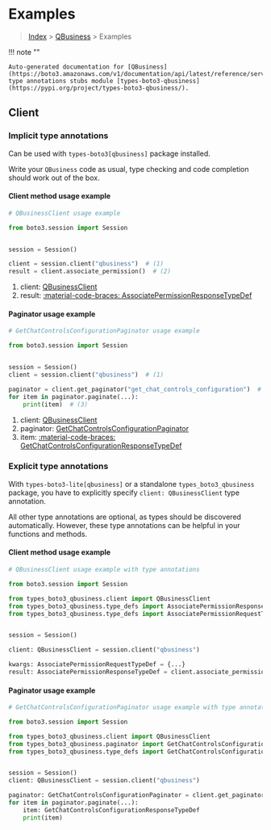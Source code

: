 # Examples

> [Index](../README.md) > [QBusiness](./README.md) > Examples

!!! note ""

    Auto-generated documentation for [QBusiness](https://boto3.amazonaws.com/v1/documentation/api/latest/reference/services/qbusiness.html#qbusiness)
    type annotations stubs module [types-boto3-qbusiness](https://pypi.org/project/types-boto3-qbusiness/).

## Client

### Implicit type annotations

Can be used with `types-boto3[qbusiness]` package installed.

Write your `QBusiness` code as usual,
type checking and code completion should work out of the box.


#### Client method usage example

```python
# QBusinessClient usage example

from boto3.session import Session


session = Session()

client = session.client("qbusiness")  # (1)
result = client.associate_permission()  # (2)
```

1. client: [QBusinessClient](./client.md)
2. result: [:material-code-braces: AssociatePermissionResponseTypeDef](./type_defs.md#associatepermissionresponsetypedef)



#### Paginator usage example

```python
# GetChatControlsConfigurationPaginator usage example

from boto3.session import Session


session = Session()
client = session.client("qbusiness")  # (1)

paginator = client.get_paginator("get_chat_controls_configuration")  # (2)
for item in paginator.paginate(...):
    print(item)  # (3)
```

1. client: [QBusinessClient](./client.md)
2. paginator: [GetChatControlsConfigurationPaginator](./paginators.md#getchatcontrolsconfigurationpaginator)
3. item: [:material-code-braces: GetChatControlsConfigurationResponseTypeDef](./type_defs.md#getchatcontrolsconfigurationresponsetypedef)




### Explicit type annotations

With `types-boto3-lite[qbusiness]`
or a standalone `types_boto3_qbusiness` package, you have to explicitly specify `client: QBusinessClient` type annotation.

All other type annotations are optional, as types should be discovered automatically.
However, these type annotations can be helpful in your functions and methods.


#### Client method usage example

```python
# QBusinessClient usage example with type annotations

from boto3.session import Session

from types_boto3_qbusiness.client import QBusinessClient
from types_boto3_qbusiness.type_defs import AssociatePermissionResponseTypeDef
from types_boto3_qbusiness.type_defs import AssociatePermissionRequestTypeDef


session = Session()

client: QBusinessClient = session.client("qbusiness")

kwargs: AssociatePermissionRequestTypeDef = {...}
result: AssociatePermissionResponseTypeDef = client.associate_permission(**kwargs)
```



#### Paginator usage example

```python
# GetChatControlsConfigurationPaginator usage example with type annotations

from boto3.session import Session

from types_boto3_qbusiness.client import QBusinessClient
from types_boto3_qbusiness.paginator import GetChatControlsConfigurationPaginator
from types_boto3_qbusiness.type_defs import GetChatControlsConfigurationResponseTypeDef


session = Session()
client: QBusinessClient = session.client("qbusiness")

paginator: GetChatControlsConfigurationPaginator = client.get_paginator("get_chat_controls_configuration")
for item in paginator.paginate(...):
    item: GetChatControlsConfigurationResponseTypeDef
    print(item)
```




